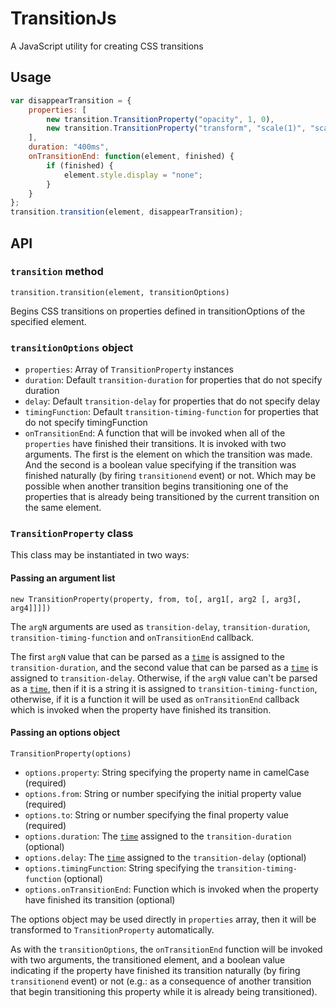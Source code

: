 # TransitionJs
A JavaScript utility for creating CSS transitions

## Usage

```JavaScript
var disappearTransition = {
    properties: [
        new transition.TransitionProperty("opacity", 1, 0),
        new transition.TransitionProperty("transform", "scale(1)", "scale(0.5)")
    ],
    duration: "400ms",
    onTransitionEnd: function(element, finished) {
        if (finished) {
            element.style.display = "none";
        }
    }
};
transition.transition(element, disappearTransition);
```

## API

### `transition` method

`transition.transition(element, transitionOptions)`

Begins CSS transitions on properties defined in transitionOptions of the specified element.

### `transitionOptions` object

- `properties`: Array of `TransitionProperty` instances
- `duration`: Default `transition-duration` for properties that do not specify duration
- `delay`: Default `transition-delay` for properties that do not specify delay
- `timingFunction`: Default `transition-timing-function` for properties that do not specify timingFunction
- `onTransitionEnd`: A function that will be invoked when all of the `properties` have finished their transitions. It is invoked with two arguments. The first is the element on which the transition was made. And the second is a boolean value specifying if the transition was finished naturally (by firing `transitionend` event) or not. Which may be possible when another transition begins transitioning one of the properties that is already being transitioned by the current transition on the same element.

### `TransitionProperty` class

This class may be instantiated in two ways:

#### Passing an argument list

`new TransitionProperty(property, from, to[, arg1[, arg2 [, arg3[, arg4]]]])`

The `argN` arguments are used as `transition-delay`, `transition-duration`, `transition-timing-function` and `onTransitionEnd` callback.

The first `argN` value that can be parsed as a [`time`](https://developer.mozilla.org/en-US/docs/Web/CSS/time) is assigned to the `transition-duration`, and the second value that can be parsed as a [`time`](https://developer.mozilla.org/en-US/docs/Web/CSS/time) is assigned to `transition-delay`. Otherwise, if the `argN` value can't be parsed as a [`time`](https://developer.mozilla.org/en-US/docs/Web/CSS/time), then if it is a string it is assigned to `transition-timing-function`, otherwise, if it is a function it will be used as `onTransitionEnd` callback which is invoked when the property have finished its transition.

#### Passing an options object

`TransitionProperty(options)`

- `options.property`: String specifying the property name in camelCase (required)
- `options.from`: String or number specifying the initial property value (required)
- `options.to`: String or number specifying the final property value (required)
- `options.duration`: The [`time`](https://developer.mozilla.org/en-US/docs/Web/CSS/time) assigned to the `transition-duration` (optional)
- `options.delay`: The [`time`](https://developer.mozilla.org/en-US/docs/Web/CSS/time) assigned to the `transition-delay` (optional)
- `options.timingFunction`: String specifying the `transition-timing-function` (optional)
- `options.onTransitionEnd`: Function which is invoked when the property have finished its transition (optional)

The options object may be used directly in `properties` array, then it will be transformed to `TransitionProperty` automatically.

As with the `transitionOptions`, the `onTransitionEnd` function will be invoked with two arguments, the transitioned element, and a boolean value indicating if the property have finished its transition naturally (by firing `transitionend` event) or not (e.g.: as a consequence of another transition that begin transitioning this property while it is already being transitioned).
